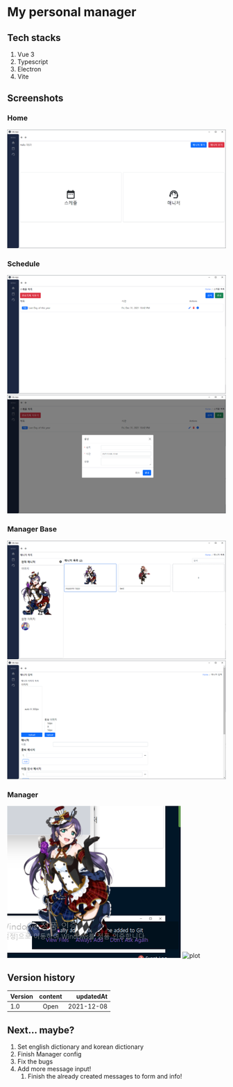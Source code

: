 # My personal manager

## Tech stacks
1. Vue 3
2. Typescript
3. Electron
4. Vite

## Screenshots
### Home
![plot](./screenshots/home.png)
### Schedule
![plot](./screenshots/schedule.PNG)
![plot](./screenshots/schedule1.PNG)
### Manager Base
![plot](./screenshots/ManagerBase.PNG)
![plot](./screenshots/ManagerBase1.PNG)
### Manager
![plot](./screenshots/Manager.PNG)
![plot](./screenshots/Manager1.PNG)


## Version history
| Version   |     content      |  updatedAt |
|----------|:-------------:|------:|
| 1.0 |  Open | 2021-12-08 |

## Next... maybe?
1. Set english dictionary and korean dictionary
2. Finish Manager config 
3. Fix the bugs
4. Add more message input!
   1. Finish the already created messages to form and info!
